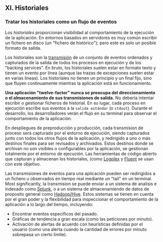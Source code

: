 ## XI. Historiales
### Tratar los historiales como un flujo de eventos

Los *historiales* proporcionan visibilidad al comportamiento de la ejecución de la aplicación. En entornos basados en servidores es muy común escribir un fichero en disco (un "fichero de histórico"); pero este es solo un posible formato de salida.

Los historiales son la [transmisión](http://adam.heroku.com/past/2011/4/1/logs_are_streams_not_files/) de un conjunto de eventos ordenados y capturados de la salida de todos los procesos en ejecución y de los "backing services". En bruto, los historiales suelen estar en formato texto y tienen un evento por linea (aunque las trazas de excepciones suelen estar en varias lineas). Los historiales no tienen un principio y un final fijo, sino que fluyen continuamente mientras la aplicación está en funcionamiento.

**Una aplicación "twelve-factor" nunca se preocupa del direccionamiento o el almacenamiento de sus transmisiones de salida.** No debería intentar escribir o gestionar ficheros de historial. En su lugar, cada proceso en ejecución escribe sus eventos a la `salida estándar` (o `stdout`). Durante el desarrollo, los desarrolladores verán el flujo en su terminal para observar el comportamiento de la aplicación.

En despliegues de preproducción y producción, cada transmision de proceso será capturado por el entorno de ejecución, siendo capturados junto con todos los otros flujos de la aplicación, y redirigido a uno o más destinos finales para ser revisados y archivados. Estos destinos donde se archivan no son visibles o configurables por la aplicación, se gestionan totalmente por el entorno de ejecución. Las herramientas de código abierto que capturan y almacenan los historiales, (como [Logplex](https://github.com/heroku/logplex) y [Fluent](https://github.com/fluent/fluentd) se usan con este objetivo.

Las transmisiones de eventos para una aplicación pueden ser redirigidos a un fichero u observados en tiempo real mediante un "tail" en un terminal. Most significantly, la transmision se puede enviar a un sistema de analisis e indexado como [Splunk](http://www.splunk.com/), o a un sistema de almacenamiendo de datos de proposito general como [Hadoop/Hive](http://hive.apache.org/). Estos sistemas se tienen en cuenta por el gran poder y la flexibilidad para inspeccionar el comportamiento de la aplicación a lo largo del tiempo, incluyendo: 

* Encontrar eventos específicos del pasado.
* Gráficas de tendencia a gran escala (como las peticiones por minuto).
* Activación de alertas de acuerdo con heurísticas definidas por el usuario (como una alerta cuando la cantidad de errores por minuto sobrepasa un cierto limite).
